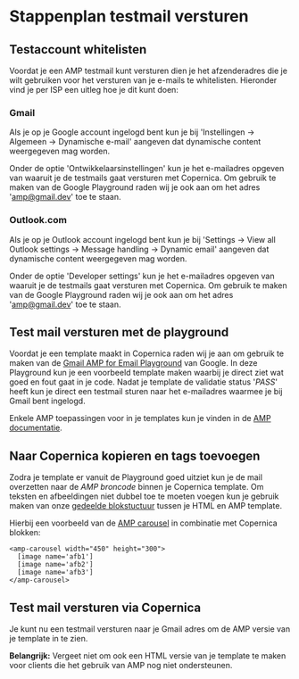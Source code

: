 # Stappenplan testmail versturen

## Testaccount whitelisten
Voordat je een AMP testmail kunt versturen dien je het afzenderadres die je wilt gebruiken voor het versturen van je e-mails te whitelisten. Hieronder vind je per ISP een uitleg hoe je dit kunt doen:

### Gmail
Als je op je Google account ingelogd bent kun je bij 'Instellingen -> Algemeen -> Dynamische e-mail' aangeven dat dynamische content weergegeven mag worden. 

Onder de optie 'Ontwikkelaarsinstellingen' kun je het e-mailadres opgeven van waaruit je de testmails gaat versturen met Copernica. Om gebruik te maken van de Google Playground raden wij je ook aan om het adres 'amp@gmail.dev' toe te staan.

### Outlook.com
Als je op je Outlook account ingelogd bent kun je bij 'Settings -> View all Outlook settings -> Message handling -> Dynamic email' aangeven dat dynamische content weergegeven mag worden. 

Onder de optie 'Developer settings' kun je het e-mailadres opgeven van waaruit je de testmails gaat versturen met Copernica. Om gebruik te maken van de Google Playground raden wij je ook aan om het adres 'amp@gmail.dev' toe te staan.

## Test mail versturen met de playground
Voordat je een template maakt in Copernica raden wij je aan om gebruik te maken van de [Gmail AMP for Email Playground](https://amp.gmail.dev/playground/) van Google. In deze Playground kun je een voorbeeld template maken waarbij je direct ziet wat goed en fout gaat in je code. Nadat je template de validatie status '*PASS*' heeft kun je direct een testmail sturen naar het e-mailadres waarmee je bij Gmail bent ingelogd.

Enkele AMP toepassingen voor in je templates kun je vinden in de [AMP documentatie](https://amp.dev/documentation/components/amp-carousel/?format=email).

## Naar Copernica kopieren en tags toevoegen
Zodra je template er vanuit de Playground goed uitziet kun je de mail overzetten naar de *AMP broncode* binnen je Copernica template. Om teksten en afbeeldingen niet dubbel toe te moeten voegen kun je gebruik maken van onze [gedeelde blokstuctuur](./amp-mailing#gedeelde-blok-structuur) tussen je HTML en AMP template.

Hierbij een voorbeeld van de [AMP carousel](https://amp.dev/documentation/components/amp-carousel/?format=email) in combinatie met Copernica blokken:

```
<amp-carousel width="450" height="300">
  [image name='afb1']
  [image name='afb2']
  [image name='afb3']
</amp-carousel>
```

## Test mail versturen via Copernica
Je kunt nu een testmail versturen naar je Gmail adres om de AMP versie van je template in te zien. 

**Belangrijk:** Vergeet niet om ook een HTML versie van je template te maken voor clients die het gebruik van AMP nog niet ondersteunen.
